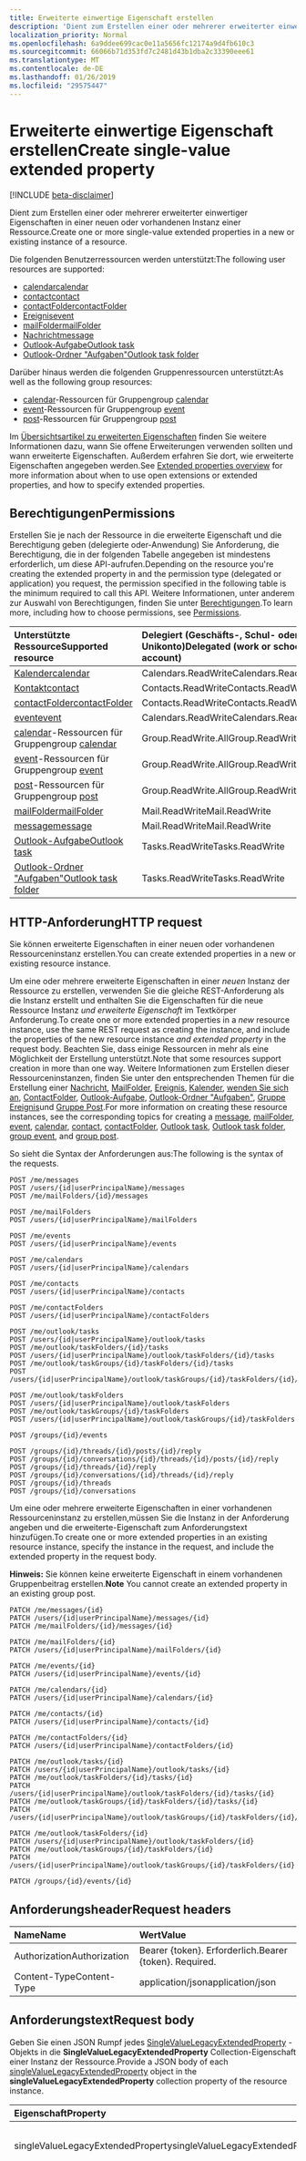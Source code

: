 ```yaml
---
title: Erweiterte einwertige Eigenschaft erstellen
description: 'Dient zum Erstellen einer oder mehrerer erweiterter einwertiger Eigenschaften in einer neuen oder vorhandenen Instanz einer Ressource. '
localization_priority: Normal
ms.openlocfilehash: 6a9ddee699cac0e11a5656fc12174a9d4fb610c3
ms.sourcegitcommit: 66066b71d353fd7c2481d43b1dba2c33390eee61
ms.translationtype: MT
ms.contentlocale: de-DE
ms.lasthandoff: 01/26/2019
ms.locfileid: "29575447"
---
```

# <a name="create-single-value-extended-property"></a><span data-ttu-id="f3ff4-103">Erweiterte einwertige Eigenschaft erstellen</span><span class="sxs-lookup"><span data-stu-id="f3ff4-103">Create single-value extended property</span></span>

[!INCLUDE [beta-disclaimer](../../includes/beta-disclaimer.md)]

<span data-ttu-id="f3ff4-104">Dient zum Erstellen einer oder mehrerer erweiterter einwertiger Eigenschaften in einer neuen oder vorhandenen Instanz einer Ressource.</span><span class="sxs-lookup"><span data-stu-id="f3ff4-104">Create one or more single-value extended properties in a new or existing instance of a resource.</span></span> 

<span data-ttu-id="f3ff4-105">Die folgenden Benutzerressourcen werden unterstützt:</span><span class="sxs-lookup"><span data-stu-id="f3ff4-105">The following user resources are supported:</span></span>

- [<span data-ttu-id="f3ff4-106">calendar</span><span class="sxs-lookup"><span data-stu-id="f3ff4-106">calendar</span></span>](../resources/calendar.md)
- [<span data-ttu-id="f3ff4-107">contact</span><span class="sxs-lookup"><span data-stu-id="f3ff4-107">contact</span></span>](../resources/contact.md)
- [<span data-ttu-id="f3ff4-108">contactFolder</span><span class="sxs-lookup"><span data-stu-id="f3ff4-108">contactFolder</span></span>](../resources/contactfolder.md) 
- [<span data-ttu-id="f3ff4-109">Ereignis</span><span class="sxs-lookup"><span data-stu-id="f3ff4-109">event</span></span>](../resources/event.md)
- [<span data-ttu-id="f3ff4-110">mailFolder</span><span class="sxs-lookup"><span data-stu-id="f3ff4-110">mailFolder</span></span>](../resources/mailfolder.md)
- [<span data-ttu-id="f3ff4-111">Nachricht</span><span class="sxs-lookup"><span data-stu-id="f3ff4-111">message</span></span>](../resources/message.md)
- [<span data-ttu-id="f3ff4-112">Outlook-Aufgabe</span><span class="sxs-lookup"><span data-stu-id="f3ff4-112">Outlook task</span></span>](../resources/outlooktask.md)
- [<span data-ttu-id="f3ff4-113">Outlook-Ordner "Aufgaben"</span><span class="sxs-lookup"><span data-stu-id="f3ff4-113">Outlook task folder</span></span>](../resources/outlooktaskfolder.md)

<span data-ttu-id="f3ff4-114">Darüber hinaus werden die folgenden Gruppenressourcen unterstützt:</span><span class="sxs-lookup"><span data-stu-id="f3ff4-114">As well as the following group resources:</span></span>

- <span data-ttu-id="f3ff4-115">[calendar](../resources/calendar.md)-Ressourcen für Gruppen</span><span class="sxs-lookup"><span data-stu-id="f3ff4-115">group [calendar](../resources/calendar.md)</span></span>
- <span data-ttu-id="f3ff4-116">[event](../resources/event.md)-Ressourcen für Gruppen</span><span class="sxs-lookup"><span data-stu-id="f3ff4-116">group [event](../resources/event.md)</span></span>
- <span data-ttu-id="f3ff4-117">[post](../resources/post.md)-Ressourcen für Gruppen</span><span class="sxs-lookup"><span data-stu-id="f3ff4-117">group [post](../resources/post.md)</span></span> 

<span data-ttu-id="f3ff4-118">Im [Übersichtsartikel zu erweiterten Eigenschaften](../resources/extended-properties-overview.md) finden Sie weitere Informationen dazu, wann Sie offene Erweiterungen verwenden sollten und wann erweiterte Eigenschaften. Außerdem erfahren Sie dort, wie erweiterte Eigenschaften angegeben werden.</span><span class="sxs-lookup"><span data-stu-id="f3ff4-118">See [Extended properties overview](../resources/extended-properties-overview.md) for more information about when to use open extensions or extended properties, and how to specify extended properties.</span></span>

## <a name="permissions"></a><span data-ttu-id="f3ff4-119">Berechtigungen</span><span class="sxs-lookup"><span data-stu-id="f3ff4-119">Permissions</span></span>
<span data-ttu-id="f3ff4-120">Erstellen Sie je nach der Ressource in die erweiterte Eigenschaft und die Berechtigung geben (delegierte oder-Anwendung) Sie Anforderung, die Berechtigung, die in der folgenden Tabelle angegeben ist mindestens erforderlich, um diese API-aufrufen.</span><span class="sxs-lookup"><span data-stu-id="f3ff4-120">Depending on the resource you're creating the extended property in and the permission type (delegated or application) you request, the permission specified in the following table is the minimum required to call this API.</span></span> <span data-ttu-id="f3ff4-121">Weitere Informationen, unter anderem zur Auswahl von Berechtigungen, finden Sie unter [Berechtigungen](/graph/permissions-reference).</span><span class="sxs-lookup"><span data-stu-id="f3ff4-121">To learn more, including how to choose permissions, see [Permissions](/graph/permissions-reference).</span></span>

| <span data-ttu-id="f3ff4-122">Unterstützte Ressource</span><span class="sxs-lookup"><span data-stu-id="f3ff4-122">Supported resource</span></span> | <span data-ttu-id="f3ff4-123">Delegiert (Geschäfts-, Schul- oder Unikonto)</span><span class="sxs-lookup"><span data-stu-id="f3ff4-123">Delegated (work or school account)</span></span> | <span data-ttu-id="f3ff4-124">Delegiert (persönliches Microsoft-Konto)</span><span class="sxs-lookup"><span data-stu-id="f3ff4-124">Delegated (personal Microsoft account)</span></span> | <span data-ttu-id="f3ff4-125">Anwendung</span><span class="sxs-lookup"><span data-stu-id="f3ff4-125">Application</span></span> |
|:-----|:-----|:-----|:-----|
| [<span data-ttu-id="f3ff4-126">Kalender</span><span class="sxs-lookup"><span data-stu-id="f3ff4-126">calendar</span></span>](../resources/calendar.md) | <span data-ttu-id="f3ff4-127">Calendars.ReadWrite</span><span class="sxs-lookup"><span data-stu-id="f3ff4-127">Calendars.ReadWrite</span></span> | <span data-ttu-id="f3ff4-128">Calendars.ReadWrite</span><span class="sxs-lookup"><span data-stu-id="f3ff4-128">Calendars.ReadWrite</span></span> | <span data-ttu-id="f3ff4-129">Calendars.ReadWrite</span><span class="sxs-lookup"><span data-stu-id="f3ff4-129">Calendars.ReadWrite</span></span> |
| [<span data-ttu-id="f3ff4-130">Kontakt</span><span class="sxs-lookup"><span data-stu-id="f3ff4-130">contact</span></span>](../resources/contact.md) | <span data-ttu-id="f3ff4-131">Contacts.ReadWrite</span><span class="sxs-lookup"><span data-stu-id="f3ff4-131">Contacts.ReadWrite</span></span> | <span data-ttu-id="f3ff4-132">Contacts.ReadWrite</span><span class="sxs-lookup"><span data-stu-id="f3ff4-132">Contacts.ReadWrite</span></span> | <span data-ttu-id="f3ff4-133">Contacts.ReadWrite</span><span class="sxs-lookup"><span data-stu-id="f3ff4-133">Contacts.ReadWrite</span></span> |
| [<span data-ttu-id="f3ff4-134">contactFolder</span><span class="sxs-lookup"><span data-stu-id="f3ff4-134">contactFolder</span></span>](../resources/contactfolder.md) | <span data-ttu-id="f3ff4-135">Contacts.ReadWrite</span><span class="sxs-lookup"><span data-stu-id="f3ff4-135">Contacts.ReadWrite</span></span> | <span data-ttu-id="f3ff4-136">Contacts.ReadWrite</span><span class="sxs-lookup"><span data-stu-id="f3ff4-136">Contacts.ReadWrite</span></span> | <span data-ttu-id="f3ff4-137">Contacts.ReadWrite</span><span class="sxs-lookup"><span data-stu-id="f3ff4-137">Contacts.ReadWrite</span></span> |
| [<span data-ttu-id="f3ff4-138">event</span><span class="sxs-lookup"><span data-stu-id="f3ff4-138">event</span></span>](../resources/event.md) | <span data-ttu-id="f3ff4-139">Calendars.ReadWrite</span><span class="sxs-lookup"><span data-stu-id="f3ff4-139">Calendars.ReadWrite</span></span> | <span data-ttu-id="f3ff4-140">Calendars.ReadWrite</span><span class="sxs-lookup"><span data-stu-id="f3ff4-140">Calendars.ReadWrite</span></span> |  <span data-ttu-id="f3ff4-141">Calendars.ReadWrite</span><span class="sxs-lookup"><span data-stu-id="f3ff4-141">Calendars.ReadWrite</span></span>|
| <span data-ttu-id="f3ff4-142">[calendar](../resources/calendar.md)-Ressourcen für Gruppen</span><span class="sxs-lookup"><span data-stu-id="f3ff4-142">group [calendar](../resources/calendar.md)</span></span> | <span data-ttu-id="f3ff4-143">Group.ReadWrite.All</span><span class="sxs-lookup"><span data-stu-id="f3ff4-143">Group.ReadWrite.All</span></span> | <span data-ttu-id="f3ff4-144">Nicht unterstützt</span><span class="sxs-lookup"><span data-stu-id="f3ff4-144">Not supported</span></span> | <span data-ttu-id="f3ff4-145">Nicht unterstützt</span><span class="sxs-lookup"><span data-stu-id="f3ff4-145">Not supported</span></span> |
| <span data-ttu-id="f3ff4-146">[event](../resources/event.md)-Ressourcen für Gruppen</span><span class="sxs-lookup"><span data-stu-id="f3ff4-146">group [event](../resources/event.md)</span></span> | <span data-ttu-id="f3ff4-147">Group.ReadWrite.All</span><span class="sxs-lookup"><span data-stu-id="f3ff4-147">Group.ReadWrite.All</span></span> | <span data-ttu-id="f3ff4-148">Nicht unterstützt</span><span class="sxs-lookup"><span data-stu-id="f3ff4-148">Not supported</span></span> | <span data-ttu-id="f3ff4-149">Nicht unterstützt</span><span class="sxs-lookup"><span data-stu-id="f3ff4-149">Not supported</span></span> |
| <span data-ttu-id="f3ff4-150">[post](../resources/post.md)-Ressourcen für Gruppen</span><span class="sxs-lookup"><span data-stu-id="f3ff4-150">group [post](../resources/post.md)</span></span> | <span data-ttu-id="f3ff4-151">Group.ReadWrite.All</span><span class="sxs-lookup"><span data-stu-id="f3ff4-151">Group.ReadWrite.All</span></span> | <span data-ttu-id="f3ff4-152">Nicht unterstützt</span><span class="sxs-lookup"><span data-stu-id="f3ff4-152">Not supported</span></span> | <span data-ttu-id="f3ff4-153">Nicht unterstützt</span><span class="sxs-lookup"><span data-stu-id="f3ff4-153">Not supported</span></span> |
| [<span data-ttu-id="f3ff4-154">mailFolder</span><span class="sxs-lookup"><span data-stu-id="f3ff4-154">mailFolder</span></span>](../resources/mailfolder.md) | <span data-ttu-id="f3ff4-155">Mail.ReadWrite</span><span class="sxs-lookup"><span data-stu-id="f3ff4-155">Mail.ReadWrite</span></span> | <span data-ttu-id="f3ff4-156">Mail.ReadWrite</span><span class="sxs-lookup"><span data-stu-id="f3ff4-156">Mail.ReadWrite</span></span> | <span data-ttu-id="f3ff4-157">Mail.ReadWrite</span><span class="sxs-lookup"><span data-stu-id="f3ff4-157">Mail.ReadWrite</span></span> |
| [<span data-ttu-id="f3ff4-158">message</span><span class="sxs-lookup"><span data-stu-id="f3ff4-158">message</span></span>](../resources/message.md) | <span data-ttu-id="f3ff4-159">Mail.ReadWrite</span><span class="sxs-lookup"><span data-stu-id="f3ff4-159">Mail.ReadWrite</span></span> | <span data-ttu-id="f3ff4-160">Mail.ReadWrite</span><span class="sxs-lookup"><span data-stu-id="f3ff4-160">Mail.ReadWrite</span></span> | <span data-ttu-id="f3ff4-161">Mail.ReadWrite</span><span class="sxs-lookup"><span data-stu-id="f3ff4-161">Mail.ReadWrite</span></span> |
| [<span data-ttu-id="f3ff4-162">Outlook-Aufgabe</span><span class="sxs-lookup"><span data-stu-id="f3ff4-162">Outlook task</span></span>](../resources/outlooktask.md) | <span data-ttu-id="f3ff4-163">Tasks.ReadWrite</span><span class="sxs-lookup"><span data-stu-id="f3ff4-163">Tasks.ReadWrite</span></span> | <span data-ttu-id="f3ff4-164">Tasks.ReadWrite</span><span class="sxs-lookup"><span data-stu-id="f3ff4-164">Tasks.ReadWrite</span></span> | <span data-ttu-id="f3ff4-165">Nicht unterstützt</span><span class="sxs-lookup"><span data-stu-id="f3ff4-165">Not supported</span></span> |
| [<span data-ttu-id="f3ff4-166">Outlook-Ordner "Aufgaben"</span><span class="sxs-lookup"><span data-stu-id="f3ff4-166">Outlook task folder</span></span>](../resources/outlooktaskfolder.md) | <span data-ttu-id="f3ff4-167">Tasks.ReadWrite</span><span class="sxs-lookup"><span data-stu-id="f3ff4-167">Tasks.ReadWrite</span></span> | <span data-ttu-id="f3ff4-168">Tasks.ReadWrite</span><span class="sxs-lookup"><span data-stu-id="f3ff4-168">Tasks.ReadWrite</span></span> | <span data-ttu-id="f3ff4-169">Nicht unterstützt</span><span class="sxs-lookup"><span data-stu-id="f3ff4-169">Not supported</span></span> |
 
## <a name="http-request"></a><span data-ttu-id="f3ff4-170">HTTP-Anforderung</span><span class="sxs-lookup"><span data-stu-id="f3ff4-170">HTTP request</span></span>
<span data-ttu-id="f3ff4-171">Sie können erweiterte Eigenschaften in einer neuen oder vorhandenen Ressourceninstanz erstellen.</span><span class="sxs-lookup"><span data-stu-id="f3ff4-171">You can create extended properties in a new or existing resource instance.</span></span>

<span data-ttu-id="f3ff4-172">Um eine oder mehrere erweiterte Eigenschaften in einer _neuen_ Instanz der Ressource zu erstellen, verwenden Sie die gleiche REST-Anforderung als die Instanz erstellt und enthalten Sie die Eigenschaften für die neue Ressource Instanz _und erweiterte Eigenschaft_ im Textkörper Anforderung.</span><span class="sxs-lookup"><span data-stu-id="f3ff4-172">To create one or more extended properties in a _new_ resource instance, use the same REST request as creating the instance, and include the properties of the new resource instance _and extended property_ in the request body.</span></span>
<span data-ttu-id="f3ff4-173">Beachten Sie, dass einige Ressourcen in mehr als eine Möglichkeit der Erstellung unterstützt.</span><span class="sxs-lookup"><span data-stu-id="f3ff4-173">Note that some resources support creation in more than one way.</span></span> <span data-ttu-id="f3ff4-174">Weitere Informationen zum Erstellen dieser Ressourceninstanzen, finden Sie unter den entsprechenden Themen für die Erstellung einer [Nachricht](../resources/message.md), [MailFolder](../api/user-post-mailfolders.md), [Ereignis](../api/user-post-events.md), [Kalender](../api/user-post-calendars.md), [wenden Sie sich an](../api/user-post-contacts.md), [ContactFolder](../api/user-post-contactfolders.md), [Outlook-Aufgabe](../resources/outlooktask.md), [ Outlook-Ordner "Aufgaben"](../resources/outlooktaskfolder.md), [Gruppe Ereignis](../api/group-post-events.md)und [Gruppe Post](../resources/post.md).</span><span class="sxs-lookup"><span data-stu-id="f3ff4-174">For more information on creating these resource instances, see the corresponding topics for creating a [message](../resources/message.md), [mailFolder](../api/user-post-mailfolders.md), [event](../api/user-post-events.md), [calendar](../api/user-post-calendars.md), [contact](../api/user-post-contacts.md), [contactFolder](../api/user-post-contactfolders.md), [Outlook task](../resources/outlooktask.md), [Outlook task folder](../resources/outlooktaskfolder.md), [group event](../api/group-post-events.md), and [group post](../resources/post.md).</span></span> 
 
<span data-ttu-id="f3ff4-175">So sieht die Syntax der Anforderungen aus:</span><span class="sxs-lookup"><span data-stu-id="f3ff4-175">The following is the syntax of the requests.</span></span> 

<!-- { "blockType": "ignored" } -->
```http
POST /me/messages
POST /users/{id|userPrincipalName}/messages
POST /me/mailFolders/{id}/messages

POST /me/mailFolders
POST /users/{id|userPrincipalName}/mailFolders

POST /me/events
POST /users/{id|userPrincipalName}/events

POST /me/calendars
POST /users/{id|userPrincipalName}/calendars

POST /me/contacts
POST /users/{id|userPrincipalName}/contacts

POST /me/contactFolders
POST /users/{id|userPrincipalName}/contactFolders

POST /me/outlook/tasks
POST /users/{id|userPrincipalName}/outlook/tasks
POST /me/outlook/taskFolders/{id}/tasks
POST /users/{id|userPrincipalName}/outlook/taskFolders/{id}/tasks
POST /me/outlook/taskGroups/{id}/taskFolders/{id}/tasks
POST /users/{id|userPrincipalName}/outlook/taskGroups/{id}/taskFolders/{id}/tasks

POST /me/outlook/taskFolders
POST /users/{id|userPrincipalName}/outlook/taskFolders
POST /me/outlook/taskGroups/{id}/taskFolders
POST /users/{id|userPrincipalName}/outlook/taskGroups/{id}/taskFolders

POST /groups/{id}/events

POST /groups/{id}/threads/{id}/posts/{id}/reply
POST /groups/{id}/conversations/{id}/threads/{id}/posts/{id}/reply
POST /groups/{id}/threads/{id}/reply
POST /groups/{id}/conversations/{id}/threads/{id}/reply
POST /groups/{id}/threads
POST /groups/{id}/conversations
```

<span data-ttu-id="f3ff4-176">Um eine oder mehrere erweiterte Eigenschaften in einer vorhandenen Ressourceninstanz zu erstellen,müssen Sie die Instanz in der Anforderung angeben und die erweiterte-Eigenschaft zum Anforderungstext hinzufügen.</span><span class="sxs-lookup"><span data-stu-id="f3ff4-176">To create one or more extended properties in an existing resource instance, specify the instance in the request, and include the extended property in the request body.</span></span>

<span data-ttu-id="f3ff4-177">**Hinweis:** Sie können keine erweiterte Eigenschaft in einem vorhandenen Gruppenbeitrag erstellen.</span><span class="sxs-lookup"><span data-stu-id="f3ff4-177">**Note** You cannot create an extended property in an existing group post.</span></span>

<!-- { "blockType": "ignored" } -->
```http
PATCH /me/messages/{id}
PATCH /users/{id|userPrincipalName}/messages/{id}
PATCH /me/mailFolders/{id}/messages/{id}

PATCH /me/mailFolders/{id}
PATCH /users/{id|userPrincipalName}/mailFolders/{id}

PATCH /me/events/{id}
PATCH /users/{id|userPrincipalName}/events/{id}

PATCH /me/calendars/{id}
PATCH /users/{id|userPrincipalName}/calendars/{id}

PATCH /me/contacts/{id}
PATCH /users/{id|userPrincipalName}/contacts/{id}

PATCH /me/contactFolders/{id}
PATCH /users/{id|userPrincipalName}/contactFolders/{id}

PATCH /me/outlook/tasks/{id}
PATCH /users/{id|userPrincipalName}/outlook/tasks/{id}
PATCH /me/outlook/taskFolders/{id}/tasks/{id}
PATCH /users/{id|userPrincipalName}/outlook/taskFolders/{id}/tasks/{id}
PATCH /me/outlook/taskGroups/{id}/taskFolders/{id}/tasks/{id}
PATCH /users/{id|userPrincipalName}/outlook/taskGroups/{id}/taskFolders/{id}/tasks/{id}

PATCH /me/outlook/taskFolders/{id}
PATCH /users/{id|userPrincipalName}/outlook/taskFolders/{id}
PATCH /me/outlook/taskGroups/{id}/taskFolders/{id}
PATCH /users/{id|userPrincipalName}/outlook/taskGroups/{id}/taskFolders/{id}

PATCH /groups/{id}/events/{id}
```

## <a name="request-headers"></a><span data-ttu-id="f3ff4-178">Anforderungsheader</span><span class="sxs-lookup"><span data-stu-id="f3ff4-178">Request headers</span></span>
| <span data-ttu-id="f3ff4-179">Name</span><span class="sxs-lookup"><span data-stu-id="f3ff4-179">Name</span></span>       | <span data-ttu-id="f3ff4-180">Wert</span><span class="sxs-lookup"><span data-stu-id="f3ff4-180">Value</span></span> |
|:---------------|:----------|
| <span data-ttu-id="f3ff4-181">Authorization</span><span class="sxs-lookup"><span data-stu-id="f3ff4-181">Authorization</span></span> | <span data-ttu-id="f3ff4-p103">Bearer {token}. Erforderlich.</span><span class="sxs-lookup"><span data-stu-id="f3ff4-p103">Bearer {token}. Required.</span></span> |
| <span data-ttu-id="f3ff4-184">Content-Type</span><span class="sxs-lookup"><span data-stu-id="f3ff4-184">Content-Type</span></span> | <span data-ttu-id="f3ff4-185">application/json</span><span class="sxs-lookup"><span data-stu-id="f3ff4-185">application/json</span></span> |

## <a name="request-body"></a><span data-ttu-id="f3ff4-186">Anforderungstext</span><span class="sxs-lookup"><span data-stu-id="f3ff4-186">Request body</span></span>

<span data-ttu-id="f3ff4-187">Geben Sie einen JSON Rumpf jedes [SingleValueLegacyExtendedProperty](../resources/singlevaluelegacyextendedproperty.md) -Objekts in die **SingleValueLegacyExtendedProperty** Collection-Eigenschaft einer Instanz der Ressource.</span><span class="sxs-lookup"><span data-stu-id="f3ff4-187">Provide a JSON body of each [singleValueLegacyExtendedProperty](../resources/singlevaluelegacyextendedproperty.md) object in the **singleValueLegacyExtendedProperty** collection property of the resource instance.</span></span>

|<span data-ttu-id="f3ff4-188">**Eigenschaft**</span><span class="sxs-lookup"><span data-stu-id="f3ff4-188">**Property**</span></span>|<span data-ttu-id="f3ff4-189">**Typ**</span><span class="sxs-lookup"><span data-stu-id="f3ff4-189">**Type**</span></span>|<span data-ttu-id="f3ff4-190">**Beschreibung**</span><span class="sxs-lookup"><span data-stu-id="f3ff4-190">**Description**</span></span>|
|:-----|:-----|:-----|
|<span data-ttu-id="f3ff4-191">singleValueLegacyExtendedProperty</span><span class="sxs-lookup"><span data-stu-id="f3ff4-191">singleValueLegacyExtendedProperty</span></span>|<span data-ttu-id="f3ff4-192">[singleValueLegacyExtendedProperty](../resources/singlevaluelegacyextendedproperty.md)-Sammlung</span><span class="sxs-lookup"><span data-stu-id="f3ff4-192">[singleValueLegacyExtendedProperty](../resources/singlevaluelegacyextendedproperty.md) collection</span></span>| <span data-ttu-id="f3ff4-193">Ein Array aus erweiterten mehrwertigen Eigenschaften.</span><span class="sxs-lookup"><span data-stu-id="f3ff4-193">An array of one or more single-valued extended properties.</span></span> |
|<span data-ttu-id="f3ff4-194">id</span><span class="sxs-lookup"><span data-stu-id="f3ff4-194">id</span></span>|<span data-ttu-id="f3ff4-195">String</span><span class="sxs-lookup"><span data-stu-id="f3ff4-195">String</span></span>|<span data-ttu-id="f3ff4-196">Geben Sie für jede Eigenschaft in der Auflistung **SingleValueLegacyExtendedProperty** diese Option, damit die Eigenschaft ermitteln.</span><span class="sxs-lookup"><span data-stu-id="f3ff4-196">For each property in the **singleValueLegacyExtendedProperty** collection, specify this to identify the property.</span></span> <span data-ttu-id="f3ff4-197">Es muss eine der unterstützten Formate folgen.</span><span class="sxs-lookup"><span data-stu-id="f3ff4-197">It must follow one of the supported formats.</span></span> <span data-ttu-id="f3ff4-198">Weitere Informationen finden Sie unter [Outlook erweiterte Eigenschaften (Übersicht)](../resources/extended-properties-overview.md) .</span><span class="sxs-lookup"><span data-stu-id="f3ff4-198">See [Outlook extended properties overview](../resources/extended-properties-overview.md) for more information.</span></span> <span data-ttu-id="f3ff4-199">Erforderlich.</span><span class="sxs-lookup"><span data-stu-id="f3ff4-199">Required.</span></span>|
|<span data-ttu-id="f3ff4-200">Wert</span><span class="sxs-lookup"><span data-stu-id="f3ff4-200">value</span></span>|<span data-ttu-id="f3ff4-201">string</span><span class="sxs-lookup"><span data-stu-id="f3ff4-201">string</span></span>|<span data-ttu-id="f3ff4-202">Geben Sie für jede Eigenschaft in der Auflistung **SingleValueLegacyExtendedProperty** Wert der Eigenschaft.</span><span class="sxs-lookup"><span data-stu-id="f3ff4-202">For each property in the **singleValueLegacyExtendedProperty** collection, specify the property value.</span></span> <span data-ttu-id="f3ff4-203">Erforderlich.</span><span class="sxs-lookup"><span data-stu-id="f3ff4-203">Required.</span></span>|

<span data-ttu-id="f3ff4-204">Geben Sie beim Erstellen einer erweiterten Eigenschaft in eine _neue_ Instanz der Ressource, zusätzlich zu der neuen **SingleValueLegacyExtendedProperty** -Auflistung eine JSON-Darstellung der Ressourceninstanz (d. h., eine [Nachricht](../resources/message.md), [mailFolder ](../resources/mailfolder.md), [Ereignis](../resources/event.md)usw..)</span><span class="sxs-lookup"><span data-stu-id="f3ff4-204">When creating an extended property in a _new_ resource instance, in addition to the new **singleValueLegacyExtendedProperty** collection, provide a JSON representation of that resource instance (that is, a [message](../resources/message.md), [mailFolder](../resources/mailfolder.md), [event](../resources/event.md), etc.)</span></span>

## <a name="response"></a><span data-ttu-id="f3ff4-205">Antwort</span><span class="sxs-lookup"><span data-stu-id="f3ff4-205">Response</span></span>

#### <a name="response-code"></a><span data-ttu-id="f3ff4-206">Antwortcode</span><span class="sxs-lookup"><span data-stu-id="f3ff4-206">Response code</span></span>
<span data-ttu-id="f3ff4-207">Ist die Operation zur Erstellung einer erweiterten Eigenschaft in einer neuen Ressourceninstanz erfolgreich, wird `201 Created` zurückgegeben. Ausnahme: In einem neuen Gruppenbeitrag kann die Operation je nach verwendeter Methode `200 OK` oder `202 Accepted` zurückgeben.</span><span class="sxs-lookup"><span data-stu-id="f3ff4-207">An operation successful in creating an extended property in a new resource instance returns `201 Created`, except in a new group post, depending on the method used, the operation can return `200 OK` or `202 Accepted`.</span></span>

<span data-ttu-id="f3ff4-208">Eine erfolgreiche Erstellungsoperation in einer vorhandenen Ressourceninstanz gibt `200 OK` zurück.</span><span class="sxs-lookup"><span data-stu-id="f3ff4-208">In an existing resource instance, a successful create operation returns `200 OK`.</span></span> 


#### <a name="response-body"></a><span data-ttu-id="f3ff4-209">Antworttext</span><span class="sxs-lookup"><span data-stu-id="f3ff4-209">Response body</span></span>

<span data-ttu-id="f3ff4-p106">Wenn Sie eine erweiterte Eigenschaft erstellen, enthält die Antwort nur die neue oder bereits vorhandene Instanz, nicht jedoch die neue erweiterte Eigenschaft. Möchten Sie die neu erstellte erweiterte Eigenschaft sehen, [müssen Sie die um die erweiterte Eigenschaft erweiterte Instanz abrufen](../api/singlevaluelegacyextendedproperty-get.md).</span><span class="sxs-lookup"><span data-stu-id="f3ff4-p106">When creating an extended property, the response includes only the new or existing instance but not the new extended property. To see the newly created extended property, [get the instance expanded with the extended property](../api/singlevaluelegacyextendedproperty-get.md).</span></span>

<span data-ttu-id="f3ff4-212">Beim Erstellen einer erweiterten Eigenschaft in einem _neuen_ [Gruppenbeitrag](../resources/post.md) durch Antwort auf einen Thread oder Beitrag enthält die Antwort nur einen Antwortcode, nicht aber den neuen Beitrag oder die erweiterte Eigenschaft.</span><span class="sxs-lookup"><span data-stu-id="f3ff4-212">When creating an extended property in a _new_ [group post](../resources/post.md) by replying to a thread or post, the response includes only a response code but not the new post nor the extended property.</span></span>



## <a name="example"></a><span data-ttu-id="f3ff4-213">Beispiel</span><span class="sxs-lookup"><span data-stu-id="f3ff4-213">Example</span></span>
##### <a name="request-1"></a><span data-ttu-id="f3ff4-214">Anforderung 1</span><span class="sxs-lookup"><span data-stu-id="f3ff4-214">Request 1</span></span>

<span data-ttu-id="f3ff4-215">Im erste Beispiel erstellt ein neues Ereignis und eine erweiterte Einzelwert-Eigenschaft in der gleichen POST-Operation.</span><span class="sxs-lookup"><span data-stu-id="f3ff4-215">The first example creates a new event and a single-value extended property in the same POST operation.</span></span> <span data-ttu-id="f3ff4-216">Abgesehen von den Eigenschaften, die Sie normalerweise für ein neues Ereignis aufnehmen möchten, enthält der Anforderungstext **SingleValueLegacyExtendedProperty** -Auflistung, die eine erweiterte einwertig-Eigenschaft und die folgenden für die Eigenschaft enthält:</span><span class="sxs-lookup"><span data-stu-id="f3ff4-216">Apart from the properties you'd normally include for a new event, the request body includes the **singleValueLegacyExtendedProperty** collection that contains one single-value extended property, and the following for the property:</span></span>

- <span data-ttu-id="f3ff4-217">**ID** Gibt den Eigenschaftstyp als `String`, die GUID und die `Fun`-Eigenschaft an.</span><span class="sxs-lookup"><span data-stu-id="f3ff4-217">**id** specifies the property type as `String`, the GUID, and the property named `Fun`.</span></span>
- <span data-ttu-id="f3ff4-218">**Wert** Gibt `Food` als den Wert der `Fun`-Eigenschaft an.</span><span class="sxs-lookup"><span data-stu-id="f3ff4-218">**value** specifies `Food` as the value of the `Fun` property.</span></span> 

<!-- { "blockType": "ignored" } -->
```http
POST https://graph.microsoft.com/beta/me/events
Content-Type: application/json

{
  "subject": "Celebrate Thanksgiving",
  "body": {
    "contentType": "HTML",
    "content": "Let's get together!"
  },
  "start": {
      "dateTime": "2015-11-26T18:00:00",
      "timeZone": "Pacific Standard Time"
  },
  "end": {
      "dateTime": "2015-11-26T23:00:00",
      "timeZone": "Pacific Standard Time"
  },
  "attendees": [
    {
      "emailAddress": {
        "address": "Terrie@contoso.com",
        "name": "Terrie Barrera"
      },
      "type": "Required"
    }
  ],
  "singleValueLegacyExtendedProperty": [
     {
           "id":"String {66f5a359-4659-4830-9070-00040ec6ac6e} Name Fun",
           "value":"Food"
     }
  ]
}
```

##### <a name="response-1"></a><span data-ttu-id="f3ff4-219">Antwort 1</span><span class="sxs-lookup"><span data-stu-id="f3ff4-219">Response 1</span></span>

<span data-ttu-id="f3ff4-p108">Eine erfolgreiche Antwort wird mit dem Antwortcode `HTTP 201 Created` gekennzeichnet und enthält das neue Ereignis im Antworttext, ähnlich wie die Antwort, die zurückgegeben wird, wenn Sie [nur ein Ereignis erstellen](../api/user-post-events.md). Die Antwort enthält keine neu erstellten erweiterten Eigenschaften.</span><span class="sxs-lookup"><span data-stu-id="f3ff4-p108">A successful response is indicated by an `HTTP 201 Created` response code, and includes the new event in the response body, similar to the response from [creating just an event](../api/user-post-events.md). The response does not include any newly created extended properties.</span></span>

<span data-ttu-id="f3ff4-222">Möchten Sie die neu erstellte erweiterte Eigenschaft sehen, [müssen Sie das um die erweiterte Eigenschaft erweiterte Ereignis abrufen](../api/singlevaluelegacyextendedproperty-get.md).</span><span class="sxs-lookup"><span data-stu-id="f3ff4-222">To see the newly created extended property, [get the event expanded with the extended property](../api/singlevaluelegacyextendedproperty-get.md).</span></span>


****

##### <a name="request-2"></a><span data-ttu-id="f3ff4-223">Anforderung 2</span><span class="sxs-lookup"><span data-stu-id="f3ff4-223">Request 2</span></span>

<span data-ttu-id="f3ff4-224">Im zweite Beispiel erstellt einen Single-Wert, erweiterte Eigenschaft für die angegebene vorhandene Nachricht.</span><span class="sxs-lookup"><span data-stu-id="f3ff4-224">The second example creates one single-value extended property for the specified existing message.</span></span> <span data-ttu-id="f3ff4-225">Mit der erweiterten Eigenschaft ist das einzige Element im Array **SingleValueLegacyExtendedProperty** .</span><span class="sxs-lookup"><span data-stu-id="f3ff4-225">That extended property is the only element in the **singleValueLegacyExtendedProperty** array.</span></span> <span data-ttu-id="f3ff4-226">Textkörper der Anforderung umfasst folgende für die erweiterte Eigenschaft:</span><span class="sxs-lookup"><span data-stu-id="f3ff4-226">The request body includes the following for the extended property:</span></span>
- <span data-ttu-id="f3ff4-227">**ID** Gibt den Eigenschaftstyp als `String`, die GUID und die `Color`-Eigenschaft an.</span><span class="sxs-lookup"><span data-stu-id="f3ff4-227">**id** specifies the property type as `String`, the GUID, and the property named `Color`.</span></span>
- <span data-ttu-id="f3ff4-228">**Wert** Gibt `Green` als den Wert der `Color`-Eigenschaft an.</span><span class="sxs-lookup"><span data-stu-id="f3ff4-228">**value** specifies `Green` as the value of the `Color` property.</span></span>

<!-- { "blockType": "ignored" } -->
```http
PATCH https://graph.microsoft.com/beta/me/messages('AAMkAGE1M2_bs88AACHsLqWAAA=')

Content-Type: application/json

{
  "singleValueLegacyExtendedProperty": [
      {
         "id":"String {66f5a359-4659-4830-9070-00047ec6ac6e} Name Color",
         "value":"Green"
      }
    ]
}
```

##### <a name="response-2"></a><span data-ttu-id="f3ff4-229">Antwort 2</span><span class="sxs-lookup"><span data-stu-id="f3ff4-229">Response 2</span></span>

<span data-ttu-id="f3ff4-p110">Eine erfolgreiche Antwort wird mit dem Antwortcode `HTTP 200 OK` gekennzeichnet und enthält die angegebene Nachricht im Antworttext, ähnlich wie die Antwort, die zurückgegeben wird, wenn Sie [eine Nachricht aktualisieren](../api/message-update.md). Die Antwort enthält nicht die neu erstellte erweiterte Eigenschaft.</span><span class="sxs-lookup"><span data-stu-id="f3ff4-p110">A successful response is indicated by an `HTTP 200 OK` response code, and includes the specified message in the response body, similar to the response from [updating a message](../api/message-update.md). The response does not include the newly created extended property.</span></span>

<span data-ttu-id="f3ff4-232">Möchten Sie die neu erstellte erweiterte Eigenschaft sehen, [müssen Sie die um die erweiterte Eigenschaft erweiterte Nachricht abrufen](../api/singlevaluelegacyextendedproperty-get.md).</span><span class="sxs-lookup"><span data-stu-id="f3ff4-232">To see the newly created extended property, [get the message expanded with the extended property](../api/singlevaluelegacyextendedproperty-get.md).</span></span>

<!-- This page was manually created. -->
<!-- uuid: 8fcb5dbc-d5aa-4681-8e31-b001d5168d79
2015-10-25 14:57:30 UTC -->
<!--
{
  "type": "#page.annotation",
  "description": "Create a single-value extended property",
  "keywords": "",
  "section": "documentation",
  "tocPath": "",
  "suppressions": [
    "Error: /api-reference/beta/api/singlevaluelegacyextendedproperty-post-singlevalueextendedproperties.md:\r\n      Exception processing links.\r\n    System.ArgumentException: Link Definition was null. Link text: !INCLUDE [beta-disclaimer](../../includes/beta-disclaimer.md)\r\n      at ApiDoctor.Validation.DocFile.get_LinkDestinations()\r\n      at ApiDoctor.Validation.DocSet.ValidateLinks(Boolean includeWarnings, String[] relativePathForFiles, IssueLogger issues, Boolean requireFilenameCaseMatch, Boolean printOrphanedFiles)"
  ]
}
-->

